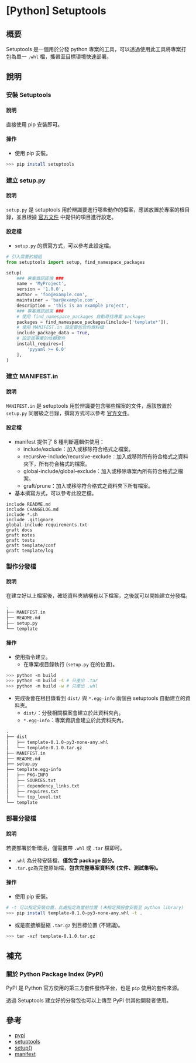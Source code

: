 # [Python] Setuptools
## 概要
Setuptools 是一個用於分發 python 專案的工具，可以透過使用此工具將專案打包為單一 `.whl` 檔，攜帶至目標環境快速部署。

## 說明
### 安裝 Setuptools
#### 說明
直接使用 pip 安裝即可。

#### 操作
- 使用 pip 安裝。
```sh
>>> pip install setuptools
```

### 建立 setup.py
#### 說明
`setup.py` 是 setuptools 用於辨識要進行哪些動作的檔案，應該放置於專案的根目錄，並且根據 [官方文件][keywords] 中提供的項目進行設定。

#### 設定檔
- `setup.py` 的撰寫方式，可以參考此設定檔。
```py
# 引入需要的模組
from setuptools import setup, find_namespace_packages

setup(
    ### 專案資訊區塊 ###
    name = 'MyProject',
    version = '1.0.0',
    author = 'foo@example.com',
    maintainer = 'bar@example.com',
    description = 'this is an example project',
    ### 專案資訊結束 ###
    # 使用 find_namespace_packages 自動尋找專案 packages
    packages = find_namespace_packages(include=['template*']),
    # 使用 MANIFEST.in 設定要包含的資料檔
    include_package_data = True,
    # 設定該專案的依賴套件
    install_requires=[
        'pyyaml >= 6.0'
    ],
)
```

### 建立 MANIFEST.in
#### 說明
`MANIFEST.in` 是 setuptools 用於辨識要包含哪些檔案的文件，應該放置於 `setup.py` 同層級之目錄，撰寫方式可以參考 [官方文件][manifest]。

#### 設定檔
- manifest 提供了 8 種判斷邏輯供使用：
    - include/exclude：加入或移除符合格式之檔案。
    - recursive-include/recursive-exclude：加入或移除所有符合格式之資料夾下，所有符合格式的檔案。
    - global-include/global-exclude：加入或移除專案內所有符合格式之檔案。
    - graft/prune：加入或移除符合格式之資料夾下所有檔案。
- 基本撰寫方式，可以參考此設定檔。

```text
include README.md
include CHANGELOG.md
include *.sh
include .gitignore
global-include requirements.txt
graft docs
graft notes
graft tests
graft template/conf
graft template/log
```

### 製作分發檔
#### 說明
在建立好以上檔案後，確認資料夾結構有以下檔案，之後就可以開始建立分發檔。

```sh
.
├── MANIFEST.in
├── README.md
├── setup.py
└── template
```

#### 操作
- 使用指令建立。
    - 在專案根目錄執行 (`setup.py` 在的位置)。
```sh
>>> python -m build
>>> python -m build -s # 只產出 .tar
>>> python -m build -w # 只產出 .whl
```

- 完成後會在根目錄看到 `dist/` 與 `*.egg-info` 兩個由 setuptools 自動建立的資料夾。
    - `dist/`：分發相關檔案會建立於此資料夾內。
    - `*.egg-info`：專案資訊會建立於此資料夾內。

```sh
.
├── dist
│   ├── template-0.1.0-py3-none-any.whl
│   └── template-0.1.0.tar.gz
├── MANIFEST.in
├── README.md
├── setup.py
├── template.egg-info
│   ├── PKG-INFO
│   ├── SOURCES.txt
│   ├── dependency_links.txt
│   ├── requires.txt
│   └── top_level.txt
└── template
```

### 部署分發檔
#### 說明
若要部署於新環境，僅需攜帶 `.whl` 或 `.tar` 檔即可。

- `.whl` 為分發安裝檔，**僅包含 package 部分。**
- `.tar.gz`為完整原始檔，**包含完整專案資料夾 (文件、測試集等)。**

#### 操作
- 使用 pip 安裝。
```sh
# -t 可以指定安裝位置，此處指定為當前位置 (未指定預設會安裝至 python library)
>>> pip install template-0.1.0-py3-none-any.whl -t .
```

- 或是直接解壓縮 `.tar.gz` 到目標位置 (不建議)。
```sh
>>> tar -xzf template-0.1.0.tar.gz
```

## 補充
### 關於 Python Package Index (PyPI)
PyPI 是 Python 官方使用的第三方套件發佈平台，也是 `pip` 使用的套件來源。

透過 Setuptools 建立好的分發包也可以上傳至 PyPI 供其他開發者使用。


## 參考
- [pypi]
- [setuptools]
- [setup()][keywords]
- [manifest]

[pypi]: https://pypi.org/
[setuptools]: https://setuptools.pypa.io/en/latest/index.html
[keywords]: https://setuptools.pypa.io/en/latest/references/keywords.html
[manifest]: https://packaging.python.org/en/latest/guides/using-manifest-in/